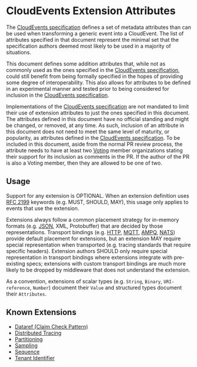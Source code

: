 # CloudEvents Extension Attributes

The [CloudEvents specification](spec.md) defines a set of metadata attributes
than can be used when transforming a generic event into a CloudEvent. The list
of attributes specified in that document represent the minimal set that the
specification authors deemed most likely to be used in a majority of situations.

This document defines some addition attributes that, while not as commonly used
as the ones specified in the [CloudEvents specification](spec.md), could still
benefit from being formally specified in the hopes of providing some degree of
interoperability. This also allows for attributes to be defined in an
experimental manner and tested prior to being considered for inclusion in the
[CloudEvents specification](spec.md).

Implementations of the [CloudEvents specification](spec.md) are not mandated to
limit their use of extension attributes to just the ones specified in this
document. The attributes defined in this document have no official standing and
might be changed, or removed, at any time. As such, inclusion of an attribute in
this document does not need to meet the same level of maturity, or popularity,
as attributes defined in the [CloudEvents specification](spec.md). To be
included in this document, aside from the normal PR review process, the
attribute needs to have at least two [Voting](GOVERNANCE.md#membership) member
organizations stating their support for its inclusion as comments in the PR. If
the author of the PR is also a Voting member, then they are allowed to be one of
two.

## Usage

Support for any extension is OPTIONAL. When an extension definition uses
[RFC 2199](https://www.ietf.org/rfc/rfc2119.txt) keywords (e.g. MUST, SHOULD,
MAY), this usage only applies to events that use the extension.

Extensions always follow a common placement strategy for in-memory formats (e.g.
[JSON](json-format.md), XML, Protobuffer) that are decided by those
representations. Transport bindings (e.g. [HTTP](http-transport-binding.md),
[MQTT](mqtt-transport-binding.md), [AMPQ](amqp-transport-binding.md),
[NATS](nats-transport-binding.md)) provide default placement for extensions, but
an extension MAY require special representation when transported (e.g. tracing
standards that require specific headers). Extension authors SHOULD only require
special representation in transport bindings where extensions integrate with
pre-existing specs; extensions with custom transport bindings are much more
likely to be dropped by middleware that does not understand the extension.

As a convention, extensions of scalar types (e.g. `String`, `Binary`,
`URI-reference`, `Number`) document their `Value` and structured types document
their `Attributes`.

## Known Extensions

- [Dataref (Claim Check Pattern)](extensions/dataref.md)
- [Distributed Tracing](extensions/distributed-tracing.md)
- [Partitioning](extensions/partitioning.md)
- [Sampling](extensions/sampled-rate.md)
- [Sequence](extensions/sequence.md)
- [Tenant Identifier](extensions/tenant.md)